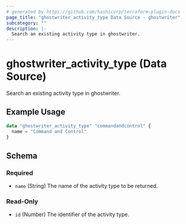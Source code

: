 ```yaml
---
# generated by https://github.com/hashicorp/terraform-plugin-docs
page_title: "ghostwriter_activity_type Data Source - ghostwriter"
subcategory: ""
description: |-
  Search an existing activity type in ghostwriter.
---
```


# ghostwriter_activity_type (Data Source)

Search an existing activity type in ghostwriter.

## Example Usage

```terraform
data "ghostwriter_activity_type" "commandandcontrol" {
  name = "Command and Control"
}
```

<!-- schema generated by tfplugindocs -->
## Schema

### Required

- `name` (String) The name of the activity type to be returned.

### Read-Only

- `id` (Number) The identifier of the activity type.
